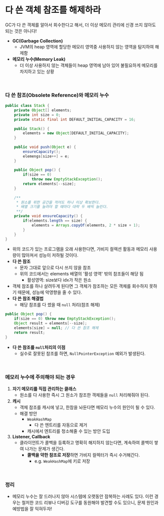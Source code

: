 # 다 쓴 객체 참조를 해제하라

GC가 다 쓴 객체를 알아서 회수한다고 해서, 더 이상 메모리 관리에 신경 쓰지 않아도 되는 것은 아니다!

* **GC(Garbage Collection)**
  * JVM의 heap 영역에 할당한 메모리 영역중 사용하지 않는 영역을 탐지하여 해제함
* **메모리 누수(Memory Leak)**
  * 더 이상 사용하지 않는 객체들이 heap 영역에 남아 있어 불필요하게 메모리를 차지하고 있는 상황 

<br>



### 다 쓴 참조(Obsolete Reference)와 메모리 누수

```java
public class Stack {
    private Object[] elements;
    private int size = 0;
    private static final int DEFAULT_INITIAL_CAPACITY = 16;
    
    public Stack() {
        elements = new Object[DEFAULT_INITIAL_CAPACITY];
    }
    
    public void push(Object e) {
        ensureCapacity();
        elemengs[size++] = e;
    }
    
    public Object pop() {
        if(size == 0)
            throw new EmptyStackException();
        return elements[--size];
    }
    
    /**
     * 원소를 위한 공간을 적어도 하나 이상 확보한다.
     * 배열 크기를 늘려야 할 때마다 대략 두 배씩 늘린다.
     **/
    private void ensureCapacity() {
        if(elements.length == size) {
            elements = Arrays.copyOf(elements, 2 * size + 1);
        }
    }
}
```
* 위의 코드가 있는 프로그램을 오래 사용한다면, 가비지 컬렉션 활동과 메모리 사용량이 많아져서 성능이 저하될 것이다.
* **다 쓴 참조**
  * 문자 그대로 앞으로 다시 쓰지 않을 참조
  * 위의 코드에서는 elements 배열의 '활성 영역' 밖의 참조들이 해당 됨
    * 활성영역: size보다 idx가 작은 원소
* 객체 참조를 하나 살려두게 된다면 그 객체가 참조하는 모든 객체를 회수하지 못하기 때문에, 성능에 악영향을 줄 수 있다.
* **다 쓴 참조 해결법**
  * 해당 참조를 다 썼을 때 `null` 처리(참조 해제)
```java
public Object pop() {
    if(size == 0) throw new EmptyStackException();
    Object result = elements[--size];
    elements[size] = null; // 다 쓴 참조 해제
    return result;
}
```
* **다 쓴 참조를 `null`처리의 이점**
  * 실수로 잘못된 참조를 하면, `NullPointerException` 예외가 발생된다.

<br>



### 메모리 누수에 주의해야 되는 경우

1. **자기 메모리를 직접 관리하는 클래스**
   * 원소를 다 사용한 즉시 그 원소가 참조한 객체들을 `null` 처리해줘야 된다.
2. **캐시**
   * 객체 참조를 캐시에 넣고, 한참을 놔둔다면 메모리 누수의 원인이 될 수 있다.
   * 해결 방안
     * `WeakHashMap`
       * 다 쓴 엔트리를 자동으로 제거
     * 캐시에서 엔트리를 청소해줄 수 있는 방안 도입 
3. **Listener, Callback**
   * 클라이언트가 콜백을 등록하고 명확히 해지하지 않는다면, 계속하여 콜백이 쌓여 나가는 문제가 생긴다.
     * **콜백을 약한 참조로 저장**하면 가비지 컬렉터가 즉시 수거해간다.
       * e.g. `WeakHashMap`에 키로 저장 

<br>

### 정리

* 메모리 누수는 잘 드러나지 않아 시스템에 오랫동안 잠복하는 사례도 있다. 이런 경우는 철저한 코드 리뷰나 디버깅 도구를 동원해야 발견할 수도 있으니, 문제 원인과 예방법을 잘 익혀두자!